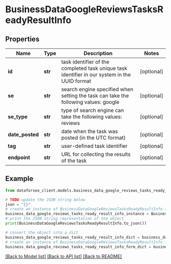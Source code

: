 # BusinessDataGoogleReviewsTasksReadyResultInfo


## Properties

Name | Type | Description | Notes
------------ | ------------- | ------------- | -------------
**id** | **str** | task identifier of the completed task unique task identifier in our system in the UUID format | [optional] 
**se** | **str** | search engine specified when setting the task can take the following values: google | [optional] 
**se_type** | **str** | type of search engine can take the following values: reviews | [optional] 
**date_posted** | **str** | date when the task was posted (in the UTC format) | [optional] 
**tag** | **str** | user-defined task identifier | [optional] 
**endpoint** | **str** | URL for collecting the results of the task | [optional] 

## Example

```python
from dataforseo_client.models.business_data_google_reviews_tasks_ready_result_info import BusinessDataGoogleReviewsTasksReadyResultInfo

# TODO update the JSON string below
json = "{}"
# create an instance of BusinessDataGoogleReviewsTasksReadyResultInfo from a JSON string
business_data_google_reviews_tasks_ready_result_info_instance = BusinessDataGoogleReviewsTasksReadyResultInfo.from_json(json)
# print the JSON string representation of the object
print(BusinessDataGoogleReviewsTasksReadyResultInfo.to_json())

# convert the object into a dict
business_data_google_reviews_tasks_ready_result_info_dict = business_data_google_reviews_tasks_ready_result_info_instance.to_dict()
# create an instance of BusinessDataGoogleReviewsTasksReadyResultInfo from a dict
business_data_google_reviews_tasks_ready_result_info_form_dict = business_data_google_reviews_tasks_ready_result_info.from_dict(business_data_google_reviews_tasks_ready_result_info_dict)
```
[[Back to Model list]](../README.md#documentation-for-models) [[Back to API list]](../README.md#documentation-for-api-endpoints) [[Back to README]](../README.md)


